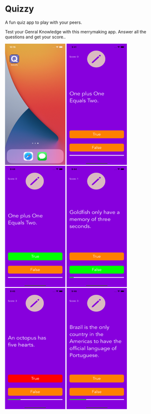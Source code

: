 # Quizzy
A fun quiz app to play with your peers.

Test your Genral Knowledge with this merrymaking app. Answer all the questions and get your score..


<img src="https://github.com/thatgeekyboii/Quizzy/blob/main/proj_images/home.png" width="200" height="400" /> <img src="https://github.com/thatgeekyboii/Quizzy/blob/main/proj_images/pic1.png" width="200" height="400" />   <img src="https://github.com/thatgeekyboii/Quizzy/blob/main/proj_images/pic2.png" width="200" height="400" />  <img src="https://github.com/thatgeekyboii/Quizzy/blob/main/proj_images/pic3.png" width="200" height="400" /> <img src="https://github.com/thatgeekyboii/Quizzy/blob/main/proj_images/pic4.png" width="200" height="400" />  <img src="https://github.com/thatgeekyboii/Quizzy/blob/main/proj_images/pic5.png" width="200" height="400" />

